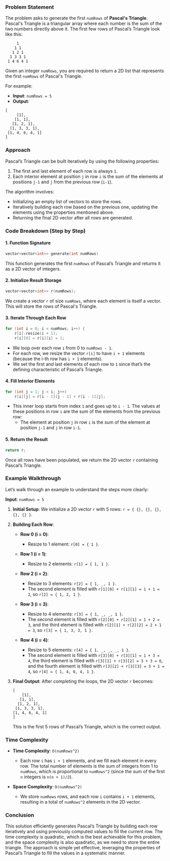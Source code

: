 ### Problem Statement

The problem asks to generate the first `numRows` of **Pascal's Triangle**. Pascal's Triangle is a triangular array where each number is the sum of the two numbers directly above it. The first few rows of Pascal’s Triangle look like this:

```
     1
    1 1
   1 2 1
  1 3 3 1
 1 4 6 4 1
```

Given an integer `numRows`, you are required to return a 2D list that represents the first `numRows` of Pascal's Triangle.

For example:
- **Input**: `numRows = 5`
- **Output**: 
```
[
     [1],
    [1, 1],
   [1, 2, 1],
  [1, 3, 3, 1],
 [1, 4, 6, 4, 1]
]
```

### Approach

Pascal’s Triangle can be built iteratively by using the following properties:
1. The first and last element of each row is always `1`.
2. Each interior element at position `j` in row `i` is the sum of the elements at positions `j-1` and `j` from the previous row (`i-1`).

The algorithm involves:
- Initializing an empty list of vectors to store the rows.
- Iteratively building each row based on the previous one, updating the elements using the properties mentioned above.
- Returning the final 2D vector after all rows are generated.

### Code Breakdown (Step by Step)

#### 1. **Function Signature**
```cpp
vector<vector<int>> generate(int numRows)
```
This function generates the first `numRows` of Pascal’s Triangle and returns it as a 2D vector of integers.

#### 2. **Initialize Result Storage**
```cpp
vector<vector<int>> r(numRows);
```
We create a vector `r` of size `numRows`, where each element is itself a vector. This will store the rows of Pascal's Triangle.

#### 3. **Iterate Through Each Row**
```cpp
for (int i = 0; i < numRows; i++) {
    r[i].resize(i + 1);
    r[i][0] = r[i][i] = 1;
```
- We loop over each row `i` from 0 to `numRows - 1`.
- For each row, we resize the vector `r[i]` to have `i + 1` elements (because the i-th row has `i + 1` elements).
- We set the first and last elements of each row to `1` since that’s the defining characteristic of Pascal’s Triangle.

#### 4. **Fill Interior Elements**
```cpp
for (int j = 1; j < i; j++)
    r[i][j] = r[i - 1][j - 1] + r[i - 1][j];
```
- This inner loop starts from index `1` and goes up to `i - 1`. The values at these positions in row `i` are the sum of the elements from the previous row:
  - The element at position `j` in row `i` is the sum of the element at position `j-1` and `j` in row `i-1`.

#### 5. **Return the Result**
```cpp
return r;
```
Once all rows have been populated, we return the 2D vector `r` containing Pascal’s Triangle.

### Example Walkthrough

Let’s walk through an example to understand the steps more clearly:

**Input**: `numRows = 5`

1. **Initial Setup**:
   We initialize a 2D vector `r` with 5 rows: `r = { {}, {}, {}, {}, {} }`.

2. **Building Each Row**:

   - **Row 0 (i = 0)**: 
     - Resize to 1 element: `r[0] = { 1 }`.
   
   - **Row 1 (i = 1)**:
     - Resize to 2 elements: `r[1] = { 1, 1 }`.
   
   - **Row 2 (i = 2)**:
     - Resize to 3 elements: `r[2] = { 1, _, 1 }`.
     - The second element is filled with `r[1][0] + r[1][1] = 1 + 1 = 2`, so `r[2] = { 1, 2, 1 }`.
   
   - **Row 3 (i = 3)**:
     - Resize to 4 elements: `r[3] = { 1, _, _, 1 }`.
     - The second element is filled with `r[2][0] + r[2][1] = 1 + 2 = 3`, and the third element is filled with `r[2][1] + r[2][2] = 2 + 1 = 3`, so `r[3] = { 1, 3, 3, 1 }`.
   
   - **Row 4 (i = 4)**:
     - Resize to 5 elements: `r[4] = { 1, _, _, _, 1 }`.
     - The second element is filled with `r[3][0] + r[3][1] = 1 + 3 = 4`, the third element is filled with `r[3][1] + r[3][2] = 3 + 3 = 6`, and the fourth element is filled with `r[3][2] + r[3][3] = 3 + 1 = 4`, so `r[4] = { 1, 4, 6, 4, 1 }`.

3. **Final Output**:
   After completing the loops, the 2D vector `r` becomes:
   ```
   [
       [1],
      [1, 1],
     [1, 2, 1],
    [1, 3, 3, 1],
   [1, 4, 6, 4, 1]
   ]
   ```
   This is the first 5 rows of Pascal’s Triangle, which is the correct output.

### Time Complexity

- **Time Complexity**: `O(numRows^2)`
  - Each row `i` has `i + 1` elements, and we fill each element in every row. The total number of elements is the sum of integers from 1 to `numRows`, which is proportional to `numRows^2` (since the sum of the first `n` integers is `n(n + 1)/2`).

- **Space Complexity**: `O(numRows^2)`
  - We store `numRows` rows, and each row `i` contains `i + 1` elements, resulting in a total of `numRows^2` elements in the 2D vector.

### Conclusion

This solution efficiently generates Pascal’s Triangle by building each row iteratively and using previously computed values to fill the current row. The time complexity is quadratic, which is the best achievable for this problem, and the space complexity is also quadratic, as we need to store the entire triangle. The approach is simple yet effective, leveraging the properties of Pascal’s Triangle to fill the values in a systematic manner.